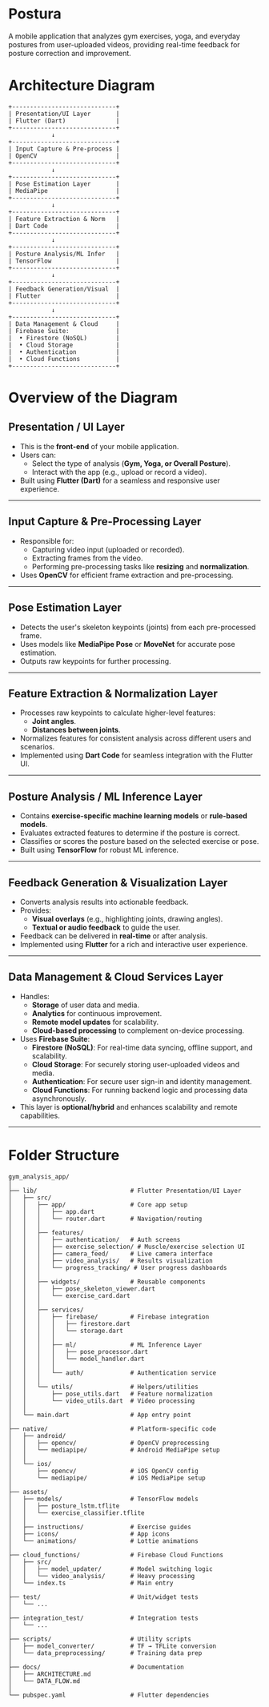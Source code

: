 # Postura
A mobile application that analyzes gym exercises, yoga, and everyday postures from user-uploaded videos, providing real-time feedback for posture correction and improvement.



# Architecture Diagram

```
+-----------------------------+
| Presentation/UI Layer       |
| Flutter (Dart)              |
+-----------------------------+
            ↓
+-----------------------------+
| Input Capture & Pre-process |
| OpenCV                      |
+-----------------------------+
            ↓
+-----------------------------+
| Pose Estimation Layer       |
| MediaPipe                   |
+-----------------------------+
            ↓
+-----------------------------+
| Feature Extraction & Norm   |
| Dart Code                   |
+-----------------------------+
            ↓
+-----------------------------+
| Posture Analysis/ML Infer   |
| TensorFlow                  |
+-----------------------------+
            ↓
+-----------------------------+
| Feedback Generation/Visual  |
| Flutter                     |
+-----------------------------+
            ↓
+-----------------------------+
| Data Management & Cloud     |
| Firebase Suite:             |
|  • Firestore (NoSQL)        |
|  • Cloud Storage            |
|  • Authentication           |
|  • Cloud Functions          |
+-----------------------------+

```

# Overview of the Diagram

## **Presentation / UI Layer**
- This is the **front-end** of your mobile application.
- Users can:
  - Select the type of analysis (**Gym, Yoga, or Overall Posture**).
  - Interact with the app (e.g., upload or record a video).
- Built using **Flutter (Dart)** for a seamless and responsive user experience.

---

## **Input Capture & Pre-Processing Layer**
- Responsible for:
  - Capturing video input (uploaded or recorded).
  - Extracting frames from the video.
  - Performing pre-processing tasks like **resizing** and **normalization**.
- Uses **OpenCV** for efficient frame extraction and pre-processing.

---

## **Pose Estimation Layer**
- Detects the user's skeleton keypoints (joints) from each pre-processed frame.
- Uses models like **MediaPipe Pose** or **MoveNet** for accurate pose estimation.
- Outputs raw keypoints for further processing.

---

## **Feature Extraction & Normalization Layer**
- Processes raw keypoints to calculate higher-level features:
  - **Joint angles**.
  - **Distances between joints**.
- Normalizes features for consistent analysis across different users and scenarios.
- Implemented using **Dart Code** for seamless integration with the Flutter UI.

---

## **Posture Analysis / ML Inference Layer**
- Contains **exercise-specific machine learning models** or **rule-based models**.
- Evaluates extracted features to determine if the posture is correct.
- Classifies or scores the posture based on the selected exercise or pose.
- Built using **TensorFlow** for robust ML inference.

---

## **Feedback Generation & Visualization Layer**
- Converts analysis results into actionable feedback.
- Provides:
  - **Visual overlays** (e.g., highlighting joints, drawing angles).
  - **Textual or audio feedback** to guide the user.
- Feedback can be delivered in **real-time** or after analysis.
- Implemented using **Flutter** for a rich and interactive user experience.

---

## **Data Management & Cloud Services Layer**
- Handles:
  - **Storage** of user data and media.
  - **Analytics** for continuous improvement.
  - **Remote model updates** for scalability.
  - **Cloud-based processing** to complement on-device processing.
- Uses **Firebase Suite**:
  - **Firestore (NoSQL)**: For real-time data syncing, offline support, and scalability.
  - **Cloud Storage**: For securely storing user-uploaded videos and media.
  - **Authentication**: For secure user sign-in and identity management.
  - **Cloud Functions**: For running backend logic and processing data asynchronously.
- This layer is **optional/hybrid** and enhances scalability and remote capabilities.

---

# Folder Structure

```
gym_analysis_app/
│
├── lib/                          # Flutter Presentation/UI Layer
│   ├── src/
│   │   ├── app/                  # Core app setup
│   │   │   ├── app.dart
│   │   │   └── router.dart       # Navigation/routing
│   │   │
│   │   ├── features/
│   │   │   ├── authentication/   # Auth screens
│   │   │   ├── exercise_selection/ # Muscle/exercise selection UI
│   │   │   ├── camera_feed/      # Live camera interface
│   │   │   ├── video_analysis/   # Results visualization
│   │   │   └── progress_tracking/ # User progress dashboards
│   │   │
│   │   ├── widgets/              # Reusable components
│   │   │   ├── pose_skeleton_viewer.dart
│   │   │   └── exercise_card.dart
│   │   │
│   │   ├── services/
│   │   │   ├── firebase/         # Firebase integration
│   │   │   │   ├── firestore.dart
│   │   │   │   └── storage.dart
│   │   │   │
│   │   │   ├── ml/               # ML Inference Layer
│   │   │   │   ├── pose_processor.dart
│   │   │   │   └── model_handler.dart
│   │   │   │
│   │   │   └── auth/             # Authentication service
│   │   │
│   │   └── utils/                # Helpers/utilities
│   │       ├── pose_utils.dart   # Feature normalization
│   │       └── video_utils.dart  # Video processing
│   │
│   └── main.dart                 # App entry point
│
├── native/                       # Platform-specific code
│   ├── android/
│   │   ├── opencv/               # OpenCV preprocessing
│   │   └── mediapipe/            # Android MediaPipe setup
│   │
│   └── ios/
│       ├── opencv/               # iOS OpenCV config
│       └── mediapipe/            # iOS MediaPipe setup
│
├── assets/
│   ├── models/                   # TensorFlow models
│   │   ├── posture_lstm.tflite
│   │   └── exercise_classifier.tflite
│   │
│   ├── instructions/             # Exercise guides
│   ├── icons/                    # App icons
│   └── animations/               # Lottie animations
│
├── cloud_functions/              # Firebase Cloud Functions
│   ├── src/
│   │   ├── model_updater/        # Model switching logic
│   │   └── video_analysis/       # Heavy processing
│   └── index.ts                  # Main entry
│
├── test/                         # Unit/widget tests
│   └── ...
│
├── integration_test/             # Integration tests
│   └── ...
│
├── scripts/                      # Utility scripts
│   ├── model_converter/          # TF → TFLite conversion
│   └── data_preprocessing/       # Training data prep
│
├── docs/                         # Documentation
│   ├── ARCHITECTURE.md
│   └── DATA_FLOW.md
│
└── pubspec.yaml                  # Flutter dependencies

```